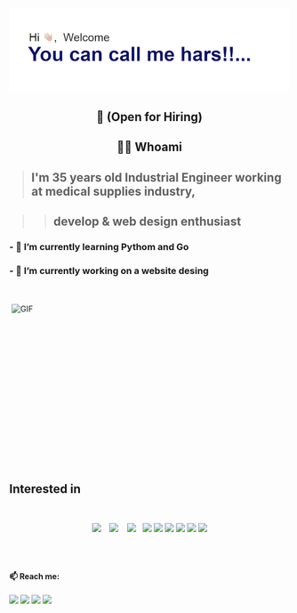<h1 align="center"> </h1>
<div align="center">
  <img src="https://github.com/hars2112/hars2112/blob/main/header.png" alt="header"/>
</div>


## <p align="center"> 👋 (Open for Hiring)</p>


<h2 align="center"> 👨‍💻 Whoami</h2>

> ## I'm 35 years old Industrial Engineer working at medical supplies industry, 

>> ## develop & web design enthusiast
###  - 🌱 I’m currently learning Pythom and Go 
###  - 🔭 I’m currently working on a website desing 
<br><br>
<img align="right" alt="GIF" src="https://github.com/abhisheknaiidu/abhisheknaiidu/blob/master/code.gif?raw=true" width="500" height="320" />

## Interested in
<br>
<p align="center">
  <img src="https://img.shields.io/badge/node.js%20-%2343853D.svg?&style=for-the-badge&logo=node.js&logoColor=white"/>&nbsp;&nbsp;&nbsp;
  <img src="https://img.shields.io/badge/javascript%20-%23323330.svg?&style=for-the-badge&logo=javascript&logoColor=%23F7DF1E"/>&nbsp;&nbsp;&nbsp;
  <img src="https://img.shields.io/badge/html5%20-%23E34F26.svg?&style=for-the-badge&logo=html5&logoColor=white"/>&nbsp;&nbsp;
  <img src="https://img.shields.io/badge/css3%20-%231572B6.svg?&style=for-the-badge&logo=css3&logoColor=white"/>
  <img src="https://img.shields.io/badge/python%20-%2314354C.svg?&style=for-the-badge&logo=python&logoColor=white"/>
  <img src="https://img.shields.io/badge/java-%23ED8B00.svg?&style=for-the-badge&logo=java&logoColor=white"/>
  <img src="https://img.shields.io/badge/go-%2300ADD8.svg?&style=for-the-badge&logo=go&logoColor=white"/>
  <img src="https://img.shields.io/badge/markdown-%23000000.svg?&style=for-the-badge&logo=markdown&logoColor=white"/> 
  <img src="https://img.shields.io/badge/shell_script%20-%23121011.svg?&style=for-the-badge&logo=gnu-bash&logoColor=white"/>
</p>
<br><br>

#### 📫 Reach me:   
  [<img src="https://discord.com/channels/434175020856639488/439310048787824640" width="3.5%"/>](https://discord.gg/Hrod#6174)
  [<img src="https://img.icons8.com/color/48/000000/twitter.png" width="3.5%"/>](https://twitter.com/Rshector)
  [<img src="https://img.icons8.com/color/48/000000/linkedin.png" width="3.5%"/>](https://www.linkedin.com/in/rodriguezsilvahector/)
  <a href="mailto:rshector@gmail.com"> <img src="https://img.icons8.com/fluent/48/000000/gmail.png" width="3.5%"/> </a>






<!--
**hars2112/hars2112** is a ✨ _special_ ✨ repository because its `README.md` (this file) appears on your GitHub profile.

Here are some ideas to get you started:



- 👯 I’m looking to collaborate on ...
- 🤔 I’m looking for help with ...
- 💬 Ask me about ...
- 📫 How to reach me: ...
- 😄 Pronouns: ...
- ⚡ Fun fact: ...
-->
